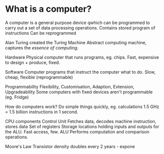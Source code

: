 # What is a computer?
A computer is a general purpose device qwhich can be programmed to carry out a set of data processing operations.
	Contains stored program of instructions
	Can be reprogrammed

Alan Turing created the Turing Machine
	Abstract computing machine, captures the *essence of computing.*

Hardware
	Physical computer that runs programs, eg. chips.
	Fast, expensive to design + produce, fixed.

Software
	Computer programs that instruct the computer what to do.
	Slow, cheap, flexible (reprogrammable)

Programmability
	Flexibility, Customisation, Adaption, Extension, Upgradeability
	Some computers with fixed devices aren't programmable (eg. Fridge)

How do computers work?
	Do simple things quickly, eg. calculations
	1.5 GHz = 1.5 billion instructions in 1 second.

CPU components
	Control Unit
		Fetches data, decodes machine instruction, stores data
	Set of registers
		Storage locations holding inputs and outputs for the ALU. Fast access, few.
	ALU
		Performs computation and comparison operations.

Moore's Law
	Transistor density doubles every 2 years - expone